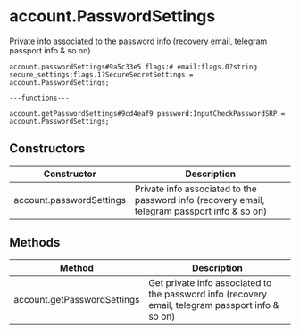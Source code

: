 # account.PasswordSettings
Private info associated to the password info (recovery email, telegram passport info & so on)

```
account.passwordSettings#9a5c33e5 flags:# email:flags.0?string secure_settings:flags.1?SecureSecretSettings = account.PasswordSettings;

---functions---

account.getPasswordSettings#9cd4eaf9 password:InputCheckPasswordSRP = account.PasswordSettings;
```

## Constructors
| Constructor | Description |
| ---- | ----------- |
| account.passwordSettings | Private info associated to the password info (recovery email, telegram passport info & so on) |


## Methods
| Method | Description |
| ---- | ----------- |
| account.getPasswordSettings | Get private info associated to the password info (recovery email, telegram passport info & so on) |


